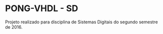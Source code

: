 # PONG-VHDL - SD
Projeto realizado para disciplina de Sistemas Digitais do segundo semestre de 2016.
